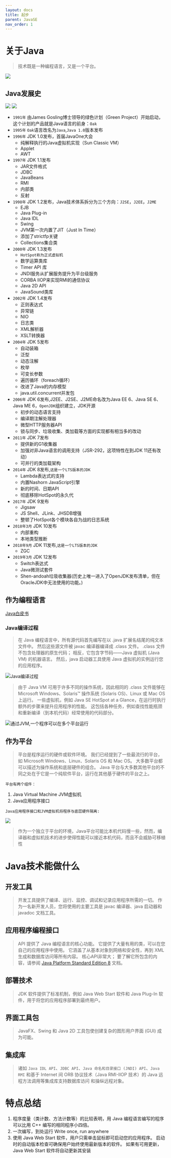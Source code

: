 ```yaml
---
layout: docs
title: 起步
parent: JavaSE
nav_order: 1
---
```


# 关于Java
> 技术既是一种编程语言，又是一个平台。

![](https://raw.githubusercontent.com/guosonglu/images/master/blog-img/202108271048586.jpeg)

## Java发展史

![](https://raw.githubusercontent.com/guosonglu/images/master/blog-img/202108271056669.jpeg)
![](https://raw.githubusercontent.com/guosonglu/images/master/blog-img/202108271404392.png)


- `1991年` 由James Gosling博士领导的绿色计划（Green Project）开始启动，这个计划的产品就是Java语言的前身：`Oak`
- `1995年` `Oak`语言改名为`Java`,`Java 1.0`版本发布
- `1996年` JDK 1.0发布，首届JavaOne大会
  - 纯解释执行的Java虚拟机实现（Sun Classic VM）
  - Applet
  - AWT
- `1997年` JDK 1.1发布
  - JAR文件格式
  - JDBC
  - JavaBeans
  - RMI
  - 内部类
  - 反射
- `1998年` JDK 1.2发布，Java技术体系拆分为三个方向：`J2SE`，`J2EE`，`J2ME`
  - EJB
  - Java Plug-in
  - Java IDL
  - Swing
  - JVM第一次内置了JIT（Just In Time）
  - 添加了strictfp关键
  - Collections集合类
- `2000年` JDK 1.3发布
  - `HotSpot称为正式虚拟机`
  - 数学运算类库
  - Timer API 库
  - JNDI服务从扩展服务提升为平台级服务
  - CORBA IIOP来实现RMI的通信协议
  - Java 2D API
  - JavaSound类库
- `2002年` JDK 1.4发布
  - 正则表达式
  - 异常链
  - NIO
  - 日志类
  - XML解析器
  - XSLT转换器
- `2004年` JDK 5发布
  - 自动装箱
  - 泛型
  - 动态注解
  - 枚举
  - 可变长参数
  - 遍历循环（foreach循环）
  - 改进了Java的内存模型
  - java.util.concurrent并发包
- `2006年` JDK 6发布,J2EE、J2SE、J2ME命名改为Java EE 6、Java SE 6、Java ME 6，`OpenJDK`组织建立，JDK开源
  - 初步的动态语言支持
  - 编译期注解处理器
  - 微型HTTP服务器API
  - 锁与同步、垃圾收集、类加载等方面的实现都有相当多的改动
- `2011年` JDK 7发布
  - 提供新的G1收集器
  - 加强对非Java语言的调用支持（JSR-292，这项特性在到JDK 11还有改动）
  - 可并行的类加载架构
- `2014年` JDK 8发布,`这是一个LTS版本的JDK`
  - Lambda表达式的支持
  - 内置Nashorn JavaScript引擎
  - 新的时间、日期API
  - 彻底移除HotSpot的永久代
- `2017年` JDK 9发布
  - Jigsaw
  - JS Shell、JLink、JHSDB增强
  - 整顿了HotSpot各个模块各自为战的日志系统
- `2018年3月` JDK 10发布
  - 内部重构
  - 本地类型推断
- `2018年9月` JDK 11发布,`这是一个LTS版本的JDK`
  - ZGC
- `2019年3月` JDK 12发布
  - Switch表达式
  - Java微测试套件
  - Shen-andoah垃圾收集器(历史上唯一进入了OpenJDK发布清单，但在OracleJDK中无法使用的功能。)

## 作为编程语言
[Java白皮书](https://www.oracle.com/java/technologies/language-environment.html)

### Java编译过程

> 在 Java 编程语言中，所有源代码首先编写在以 .java 扩展名结尾的纯文本文件中。 然后这些源文件被 javac 编译器编译成 .class 文件。 .class 文件不包含处理器的原生代码； 相反，它包含字节码——Java 虚拟机  (Java VM) 的机器语言。 然后，java 启动器工具使用 Java 虚拟机的实例运行您的应用程序。

![Java编译过程](https://raw.githubusercontent.com/guosonglu/images/master/blog-img/202108092131409.gif)

> 由于 Java VM 可用于许多不同的操作系统，因此相同的 .class 文件能够在 Microsoft Windows、Solaris™ 操作系统 (Solaris OS)、Linux 或 Mac OS 上运行。 一些虚拟机，例如 Java SE HotSpot at a Glance，在运行时执行额外的步骤来提升应用程序的性能。 这包括各种任务，例如查找性能瓶颈和重新编译（到本机代码）经常使用的代码部分。

![通过JVM,一个程序可以在多个平台运行](https://raw.githubusercontent.com/guosonglu/images/master/blog-img/202108092154284.gif)

## 作为平台

> 平台是程序运行的硬件或软件环境。 我们已经提到了一些最流行的平台，如 Microsoft Windows、Linux、Solaris OS 和 Mac OS。 大多数平台都可以描述为操作系统和底层硬件的组合。 Java 平台与大多数其他平台的不同之处在于它是一个纯软件平台，运行在其他基于硬件的平台之上。

`平台有两个组件：`
1. Java Virtual Machine JVM虚拟机
2. Java应用程序接口

`Java应用程序接口和JVM虚拟机将程序与底层硬件隔离:`

![](https://raw.githubusercontent.com/guosonglu/images/master/blog-img/202108092204754.gif)

> 作为一个独立于平台的环境，Java平台可能比本机代码慢一些，然而，编译器和虚拟机技术的进步使得性能可以接近本机代码，而且不会威胁可移植性

# Java技术能做什么

## 开发工具

> 开发工具提供了编译、运行、监控、调试和记录应用程序所需的一切。 作为一名新开发人员，您将使用的主要工具是 javac 编译器、java 启动器和 javadoc 文档工具。

## 应用程序编程接口

> API 提供了 Java 编程语言的核心功能。 它提供了大量有用的类，可以在您自己的应用程序中使用。 它涵盖了从基本对象到网络和安全性，再到 XML 生成和数据库访问等所有内容。 核心API非常大； 要了解它所包含的内容，请参阅 [Java Platform Standard Edition 8](https://docs.oracle.com/javase/8/docs/index.html) 文档。

## 部署技术

> JDK 软件提供了标准机制，例如 Java Web Start 软件和 Java Plug-In 软件，用于将您的应用程序部署到最终用户。

## 界面工具包

> JavaFX、Swing 和 Java 2D 工具包使创建复杂的图形用户界面 (GUI) 成为可能。

## 集成库

> 诸如 `Java IDL API`、`JDBC API`、`Java 命名和目录接口 (JNDI) API`、`Java RMI` 和基于 Internet 间 ORB 协议技术（Java RMI-IIOP 技术）的 Java 远程方法调用等集成库支持数据库访问 和操纵远程对象。

# 特点总结

1. 程序度量（类计数、方法计数等）的比较表明，用 Java 编程语言编写的程序可以比用 C++ 编写的相同程序小四倍。
2. 一次编写，到处运行 Write once, run anywhere
3. 使用 Java Web Start 软件，用户只需单击鼠标即可启动您的应用程序。 启动时的自动版本检查可确保用户始终使用最新版本的软件。 如果有可用更新，Java Web Start 软件将自动更新其安装
